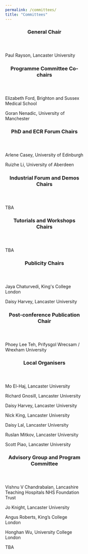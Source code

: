 ```yaml
---
permalink: /committees/
title: "Committees"
---
```

<html>
<title>W3.CSS</title>
<meta name="viewport" content="width=device-width, initial-scale=0.6">
<link rel="stylesheet" href="https://www.w3schools.com/w3css/4/w3.css">
<body>
<p> </p>
<div class="w3-container">
  <div class="w3-card-4" style="width:50%;">
    <header class="w3-container w3-light-blue">
      <h3>General Chair</h3>
    </header>
    <div class="w3-container">
      <p> </p>
      <p>Paul Rayson, Lancaster University</p>
    </div>
    <footer class="w3-container w3-light-blue">
      <h5> </h5>
    </footer>
  </div>
</div>
<p> </p>
<p> </p>
<div class="w3-container">
  <div class="w3-card-4" style="width:50%;">
    <header class="w3-container w3-sand">
      <h3>Programme Committee Co-chairs</h3>
    </header>
    <div class="w3-container">
      <p> </p>
      <p>Elizabeth Ford, Brighton and Sussex Medical School</p>
      <p>Goran Nenadic, University of Manchester</p>
    </div>
    <footer class="w3-container w3-sand">
      <h5> </h5>
    </footer>
  </div>
</div>
<p> </p>
<p> </p>
<div class="w3-container">
  <div class="w3-card-4" style="width:50%;">
    <header class="w3-container w3-light-blue">
      <h3>PhD and ECR Forum Chairs</h3>
    </header>
    <div class="w3-container">
      <p> </p>
      <p>Arlene Casey, University of Edinburgh</p>
      <p>Ruizhe Li, University of Aberdeen</p>
    </div>
    <footer class="w3-container w3-light-blue">
      <h5> </h5>
    </footer>
  </div>
</div>
<p> </p>
<p> </p>
<div class="w3-container">
  <div class="w3-card-4" style="width:50%;">
    <header class="w3-container w3-sand">
      <h3>Industrial Forum and Demos Chairs</h3>
    </header>
    <div class="w3-container">
      <p> </p>
      <p>TBA</p>
    </div>
    <footer class="w3-container w3-sand">
      <h5> </h5>
    </footer>
  </div>
</div>
<p> </p>
<p> </p>
<div class="w3-container">
  <div class="w3-card-4" style="width:50%;">
    <header class="w3-container w3-light-blue">
      <h3>Tutorials and Workshops Chairs</h3>
    </header>
    <div class="w3-container">
      <p> </p>
      <p>TBA</p>
    </div>
    <footer class="w3-container w3-light-blue">
      <h5> </h5>
    </footer>
  </div>
</div>
<p> </p>
<p> </p>
<div class="w3-container">
  <div class="w3-card-4" style="width:50%;">
    <header class="w3-container w3-sand">
      <h3>Publicity Chairs</h3>
    </header>
    <div class="w3-container">
      <p> </p>
      <p>Jaya Chaturvedi, King's College London</p>
      <p>Daisy Harvey, Lancaster University</p>
    </div>
    <footer class="w3-container w3-sand">
      <h5> </h5>
    </footer>
  </div>
</div>
<p> </p>
<p> </p>
<div class="w3-container">
  <div class="w3-card-4" style="width:50%;">
    <header class="w3-container w3-light-blue">
      <h3>Post-conference Publication Chair</h3>
    </header>
    <div class="w3-container">
      <p> </p>
      <p>Phoey Lee Teh, Prifysgol Wrecsam / Wrexham University</p>
    </div>
    <footer class="w3-container w3-light-blue">
      <h5> </h5>
    </footer>
  </div>
</div>
<p> </p>
<p> </p>
<div class="w3-container">
  <div class="w3-card-4" style="width:50%;">
    <header class="w3-container w3-sand">
      <h3>Local Organisers</h3>
    </header>
    <div class="w3-container">
      <p> </p>
      <p>Mo El-Haj, Lancaster University</p>
      <p>Richard Gnosill, Lancaster University</p>
      <p>Daisy Harvey, Lancaster University</p>
      <p>Nick King, Lancaster University</p>
      <p>Daisy Lal, Lancaster University</p>
      <p>Ruslan Mitkov, Lancaster University</p>
      <p>Scott Piao, Lancaster University</p>
    </div>
    <footer class="w3-container w3-sand">
      <h5> </h5>
    </footer>
  </div>
</div>
<p> </p>
<p> </p>
<div class="w3-container">
  <div class="w3-card-4" style="width:50%;">
    <header class="w3-container w3-light-blue">
      <h3>Advisory Group and Program Committee</h3>
    </header>
    <div class="w3-container">
      <p> </p>
      <p>Vishnu V Chandrabalan, Lancashire Teaching Hospitals NHS Foundation Trust</p>
      <p>Jo Knight, Lancaster University</p>
      <p>Angus Roberts, King’s College London</p>
      <p>Honghan Wu, University College London</p>
      <p>TBA</p>
    </div>
    <footer class="w3-container w3-light-blue">
      <h5> </h5>
    </footer>
  </div>
</div>
</body>
</html>

